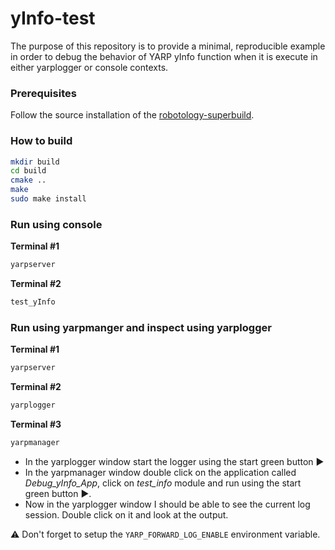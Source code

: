# yInfo-test
The purpose of this repository is to provide a minimal, reproducible example in order to debug the behavior of YARP yInfo function when it is execute in either yarplogger or console contexts.

### Prerequisites
Follow the source installation of the [robotology-superbuild](https://github.com/robotology/robotology-superbuild/tree/v2021.05).

### How to build
```bash
mkdir build
cd build
cmake ..
make
sudo make install
```

### Run using console

__Terminal #1__
```bash
yarpserver
```
__Terminal #2__
```bash
test_yInfo
```

### Run using yarpmanger and inspect using yarplogger

__Terminal #1__
```bash
yarpserver
```
__Terminal #2__
```bash
yarplogger
```
__Terminal #3__
```bash
yarpmanager
```

- In the yarplogger window start the logger using the start green button ▶
- In the yarpmanager window double click on the application called _Debug_yInfo_App_, click on _test_info_ module and run using the start green button ▶.
- Now in the yarplogger window I should be able to see the current log session. Double click on it and look at the output.

⚠ Don't forget to setup the `YARP_FORWARD_LOG_ENABLE` environment variable.
